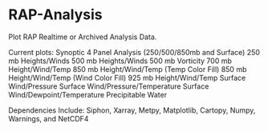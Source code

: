 # RAP-Analysis

Plot RAP Realtime or Archived Analysis Data.

Current plots:
Synoptic 4 Panel Analysis (250/500/850mb and Surface)
250 mb Heights/Winds
500 mb Heights/Winds
500 mb Vorticity
700 mb Height/Wind/Temp
850 mb Height/Wind/Temp (Temp Color Fill)
850 mb Height/Wind/Temp (Wind Color Fill)
925 mb Height/Wind/Temp
Surface Wind/Pressure
Surface Wind/Pressure/Temperature
Surface Wind/Dewpoint/Temperature
Precipitable Water

Dependencies Include: Siphon, Xarray, Metpy, Matplotlib, Cartopy, Numpy, Warnings, and NetCDF4
